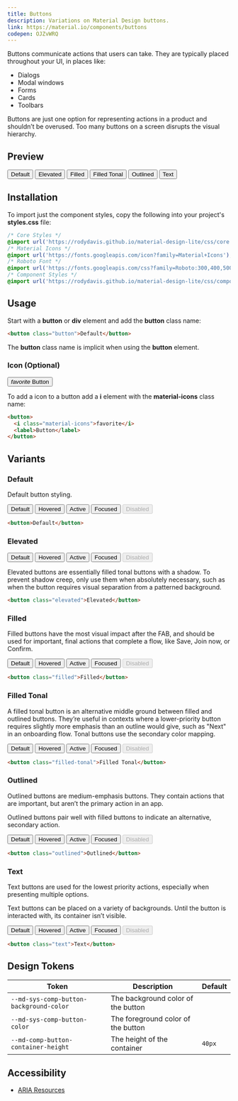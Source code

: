 ```yaml
---
title: Buttons
description: Variations on Material Design buttons.
link: https://material.io/components/buttons
codepen: OJZvWRQ
---
```


Buttons communicate actions that users can take. They are typically placed throughout your UI, in places like:

- Dialogs
- Modal windows
- Forms
- Cards
- Toolbars

Buttons are just one option for representing actions in a product and shouldn’t be overused. Too many buttons on a screen disrupts the visual hierarchy.

## Preview

<div class="preview">
  <button>Default</button>
  <button class="elevated">Elevated</button>
  <button class="filled">Filled</button>
  <button class="filled-tonal">Filled Tonal</button>
  <button class="outlined">Outlined</button>
  <button class="text">Text</button>
</div>

## Installation

To import just the component styles, copy the following into your project's **styles.css** file:

```css
/* Core Styles */
@import url('https://rodydavis.github.io/material-design-lite/css/core.css');
/* Material Icons */
@import url('https://fonts.googleapis.com/icon?family=Material+Icons');
/* Roboto Font */
@import url('https://fonts.googleapis.com/css?family=Roboto:300,400,500,700&amp;display=swap');
/* Component Styles */
@import url('https://rodydavis.github.io/material-design-lite/css/components/button/style.css');
```

## Usage

Start with a **button** or **div** element and add the **button** class name:

```html
<button class="button">Default</button>
```

The **button** class name is implicit when using the **button** element.

### Icon (Optional)

<div class="preview">
  <button>
    <i class="material-icons">favorite</i>
    <label>Button</label>
  </button>
</div>

To add a icon to a button add a **i** element with the **material-icons** class name:

```html
<button>
  <i class="material-icons">favorite</i>
  <label>Button</label>
</button>
```

## Variants

### Default

Default button styling.

<div class="preview">
  <button>Default</button>
  <button class="hover">Hovered</button>
  <button class="active">Active</button>
  <button class="focus">Focused</button>
  <button disabled>Disabled</button>
</div>

```html
<button>Default</button>
```

### Elevated

<div class="preview">
  <button class="elevated">Default</button>
  <button class="elevated hover">Hovered</button>
  <button class="elevated active">Active</button>
  <button class="elevated focus">Focused</button>
  <button class="elevated" disabled>Disabled</button>
</div>

Elevated buttons are essentially filled tonal buttons with a shadow. To prevent shadow creep, only use them when absolutely necessary, such as when the button requires visual separation from a patterned background.

```html
<button class="elevated">Elevated</button>
```

### Filled

Filled buttons have the most visual impact after the FAB, and should be used for important, final actions that complete a flow, like Save, Join now, or Confirm.

<div class="preview">
  <button class="filled">Default</button>
  <button class="filled hover">Hovered</button>
  <button class="filled active">Active</button>
  <button class="filled focus">Focused</button>
  <button class="filled" disabled>Disabled</button>
</div>

```html
<button class="filled">Filled</button>
```

### Filled Tonal

A filled tonal button is an alternative middle ground between filled and outlined buttons. They’re useful in contexts where a lower-priority button requires slightly more emphasis than an outline would give, such as "Next" in an onboarding flow. Tonal buttons use the secondary color mapping.

<div class="preview">
  <button class="filled-tonal">Default</button>
  <button class="filled-tonal hover">Hovered</button>
  <button class="filled-tonal active">Active</button>
  <button class="filled-tonal focus">Focused</button>
  <button class="filled-tonal" disabled>Disabled</button>
</div>

```html
<button class="filled-tonal">Filled Tonal</button>
```

### Outlined

Outlined buttons are medium-emphasis buttons. They contain actions that are important, but aren’t the primary action in an app.

Outlined buttons pair well with filled buttons to indicate an alternative, secondary action.

<div class="preview">
  <button class="outlined">Default</button>
  <button class="outlined hover">Hovered</button>
  <button class="outlined active">Active</button>
  <button class="outlined focus">Focused</button>
  <button class="outlined" disabled>Disabled</button>
</div>

```html
<button class="outlined">Outlined</button>
```

### Text

Text buttons are used for the lowest priority actions, especially when presenting multiple options.

Text buttons can be placed on a variety of backgrounds. Until the button is interacted with, its container isn’t visible.

<div class="preview">
  <button class="text">Default</button>
  <button class="text hover">Hovered</button>
  <button class="text active">Active</button>
  <button class="text focus">Focused</button>
  <button class="text" disabled>Disabled</button>
</div>

```html
<button class="text">Text</button>
```

## Design Tokens

| Token                                   | Description                        | Default                                                                                   |
|-----------------------------------------|------------------------------------|-------------------------------------------------------------------------------------------|
| `--md-sys-comp-button-background-color` | The background color of the button | <div class="tooltip token-box color-surface" data-tooltip="--md-sys-color-surface"></div> |
| `--md-sys-comp-button-color`            | The foreground color of the button | <div class="tooltip token-box color-primary" data-tooltip="--md-sys-color-primary"></div> |
| `--md-comp-button-container-height`     | The height of the container        | `40px`                                                                                    |

## Accessibility

- [ARIA Resources](https://static.corp.google.com/ariablueprints/button/button.html)
